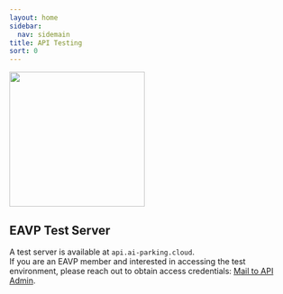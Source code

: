 ```yaml
---
layout: home 
sidebar:
  nav: sidemain
title: API Testing 
sort: 0
---
```

<p>
    <img src="https://eavp.eu/wp-content/uploads/2024/12/Untitled-design-2024-12-04T105820.680.png" width="240px">
</p>

## EAVP Test Server
A test server is available at `api.ai-parking.cloud`.  
If you are an EAVP member and interested in accessing the test environment, please reach out to obtain access credentials: [Mail to API Admin](mailto:markus.schneider@plexx-digital.com).
